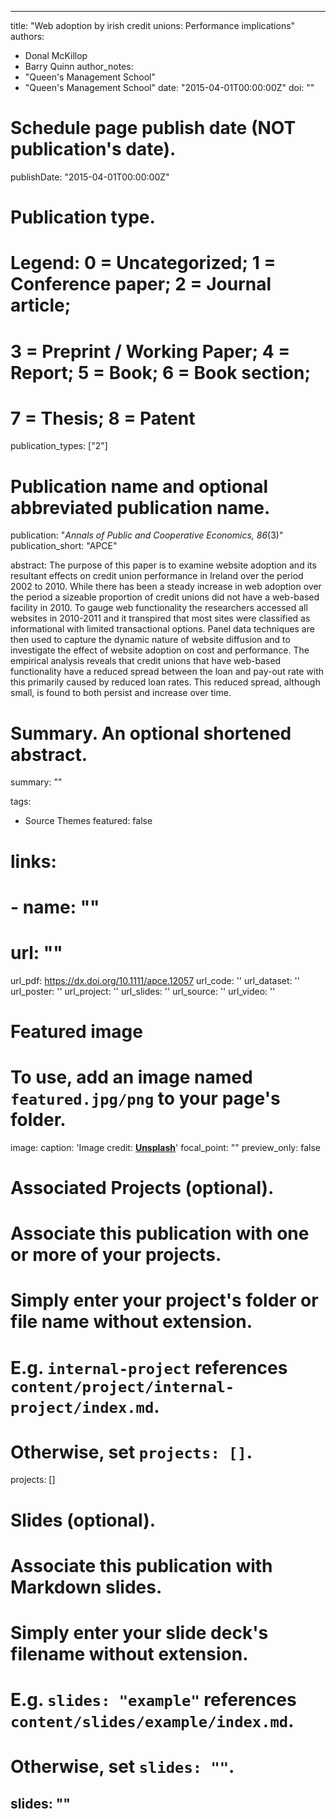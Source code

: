 
---
title: "Web adoption by irish credit unions: Performance implications"
authors: 
- Donal McKillop
- Barry Quinn
author_notes:
- "Queen's Management School"
- "Queen's Management School"
date: "2015-04-01T00:00:00Z"
doi: ""

# Schedule page publish date (NOT publication's date).
publishDate: "2015-04-01T00:00:00Z"

# Publication type.
# Legend: 0 = Uncategorized; 1 = Conference paper; 2 = Journal article;
# 3 = Preprint / Working Paper; 4 = Report; 5 = Book; 6 = Book section;
# 7 = Thesis; 8 = Patent
publication_types: ["2"]

# Publication name and optional abbreviated publication name.
publication: "*Annals of Public and Cooperative Economics, 86*(3)"
publication_short: "APCE"

abstract: The purpose of this paper is to examine website adoption and its resultant effects on credit union performance in Ireland over the period 2002 to 2010. While there has been a steady increase in web adoption over the period a sizeable proportion of credit unions did not have a web-based facility in 2010. To gauge web functionality the researchers accessed all websites in 2010-2011 and it transpired that most sites were classified as informational with limited transactional options. Panel data techniques are then used to capture the dynamic nature of website diffusion and to investigate the effect of website adoption on cost and performance. The empirical analysis reveals that credit unions that have web-based functionality have a reduced spread between the loan and pay-out rate with this primarily caused by reduced loan rates. This reduced spread, although small, is found to both persist and increase over time.

# Summary. An optional shortened abstract.
summary: "" 

tags:
- Source Themes
featured: false

# links:
# - name: ""
#   url: ""
url_pdf: https://dx.doi.org/10.1111/apce.12057
url_code: ''
url_dataset: ''
url_poster: ''
url_project: ''
url_slides: ''
url_source: ''
url_video: ''

# Featured image
# To use, add an image named `featured.jpg/png` to your page's folder. 
image:
  caption: 'Image credit: [**Unsplash**](https://unsplash.com/photos/jdD8gXaTZsc)'
  focal_point: ""
  preview_only: false

# Associated Projects (optional).
#   Associate this publication with one or more of your projects.
#   Simply enter your project's folder or file name without extension.
#   E.g. `internal-project` references `content/project/internal-project/index.md`.
#   Otherwise, set `projects: []`.
projects: []

# Slides (optional).
#   Associate this publication with Markdown slides.
#   Simply enter your slide deck's filename without extension.
#   E.g. `slides: "example"` references `content/slides/example/index.md`.
#   Otherwise, set `slides: ""`.
slides: ""
---
